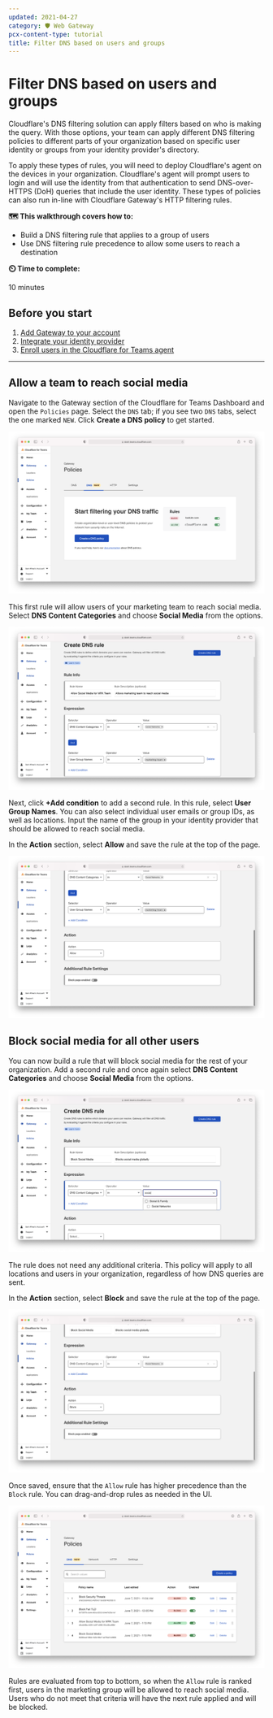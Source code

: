 ```yaml
---
updated: 2021-04-27
category: 🛡️ Web Gateway
pcx-content-type: tutorial
title: Filter DNS based on users and groups
---
```


# Filter DNS based on users and groups

Cloudflare's DNS filtering solution can apply filters based on who is making the query. With those options, your team can apply different DNS filtering policies to different parts of your organization based on specific user identity or groups from your identity provider's directory.

To apply these types of rules, you will need to deploy Cloudflare's agent on the devices in your organization. Cloudflare's agent will prompt users to login and will use the identity from that authentication to send DNS-over-HTTPS (DoH) queries that include the user identity. These types of policies can also run in-line with Cloudflare Gateway's HTTP filtering rules.

**🗺️ This walkthrough covers how to:**

- Build a DNS filtering rule that applies to a group of users
- Use DNS filtering rule precedence to allow some users to reach a destination

**⏲️ Time to complete:**

10 minutes

## Before you start

1. [Add Gateway to your account](/setup)
1. [Integrate your identity provider](/identity/idp-integration)
1. [Enroll users in the Cloudflare for Teams agent](/connections/connect-devices/warp)

---

## Allow a team to reach social media

Navigate to the Gateway section of the Cloudflare for Teams Dashboard and open the `Policies` page. Select the `DNS` tab; if you see two `DNS` tabs, select the one marked `NEW`. Click **Create a DNS policy** to get started.

![Start Process](../static/secure-web-gateway/id-dns/start-policy.png)

This first rule will allow users of your marketing team to reach social media. Select **DNS Content Categories** and choose **Social Media** from the options.

![Add Rule](../static/secure-web-gateway/id-dns/add-second-rule.png)

Next, click **+Add condition** to add a second rule. In this rule, select **User Group Names**. You can also select individual user emails or group IDs, as well as locations. Input the name of the group in your identity provider that should be allowed to reach social media.

In the **Action** section, select **Allow** and save the rule at the top of the page.

![Allow Action](../static/secure-web-gateway/id-dns/allow-action.png)

## Block social media for all other users

You can now build a rule that will block social media for the rest of your organization. Add a second rule and once again select **DNS Content Categories** and choose **Social Media** from the options.

![Block Criteria](../static/secure-web-gateway/id-dns/add-first-rule.png)

The rule does not need any additional criteria. This policy will apply to all locations and users in your organization, regardless of how DNS queries are sent.

In the **Action** section, select **Block** and save the rule at the top of the page.

![Block Action](../static/secure-web-gateway/id-dns/block-action.png)

Once saved, ensure that the `Allow` rule has higher precedence than the `Block` rule. You can drag-and-drop rules as needed in the UI.

![Block Action](../static/secure-web-gateway/id-dns/rule-order.png)

Rules are evaluated from top to bottom, so when the `Allow` rule is ranked first, users in the marketing group will be allowed to reach social media. Users who do not meet that criteria will have the next rule applied and will be blocked.